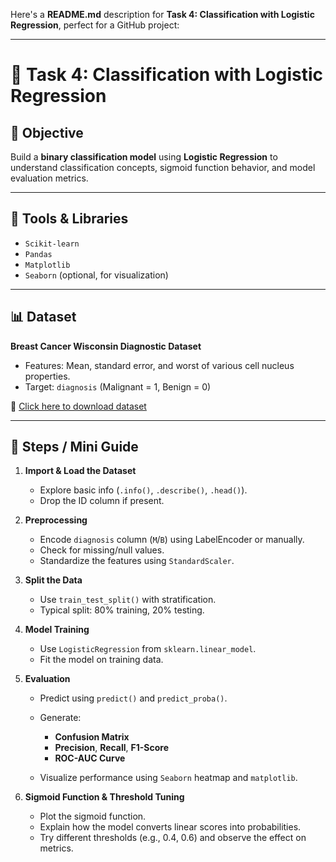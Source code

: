 Here's a **README.md** description for **Task 4: Classification with Logistic Regression**, perfect for a GitHub project:

---

# 🧪 Task 4: Classification with Logistic Regression

## 🎯 Objective

Build a **binary classification model** using **Logistic Regression** to understand classification concepts, sigmoid function behavior, and model evaluation metrics.

---

## 🧰 Tools & Libraries

* `Scikit-learn`
* `Pandas`
* `Matplotlib`
* `Seaborn` (optional, for visualization)

---

## 📊 Dataset

**Breast Cancer Wisconsin Diagnostic Dataset**

* Features: Mean, standard error, and worst of various cell nucleus properties.
* Target: `diagnosis` (Malignant = 1, Benign = 0)

🔗 [Click here to download dataset](https://www.kaggle.com/datasets/uciml/breast-cancer-wisconsin-data)

---

## 📌 Steps / Mini Guide

1. **Import & Load the Dataset**

   * Explore basic info (`.info()`, `.describe()`, `.head()`).
   * Drop the ID column if present.

2. **Preprocessing**

   * Encode `diagnosis` column (`M`/`B`) using LabelEncoder or manually.
   * Check for missing/null values.
   * Standardize the features using `StandardScaler`.

3. **Split the Data**

   * Use `train_test_split()` with stratification.
   * Typical split: 80% training, 20% testing.

4. **Model Training**

   * Use `LogisticRegression` from `sklearn.linear_model`.
   * Fit the model on training data.

5. **Evaluation**

   * Predict using `predict()` and `predict_proba()`.
   * Generate:

     * **Confusion Matrix**
     * **Precision**, **Recall**, **F1-Score**
     * **ROC-AUC Curve**
   * Visualize performance using `Seaborn` heatmap and `matplotlib`.

6. **Sigmoid Function & Threshold Tuning**

   * Plot the sigmoid function.
   * Explain how the model converts linear scores into probabilities.
   * Try different thresholds (e.g., 0.4, 0.6) and observe the effect on metrics.


